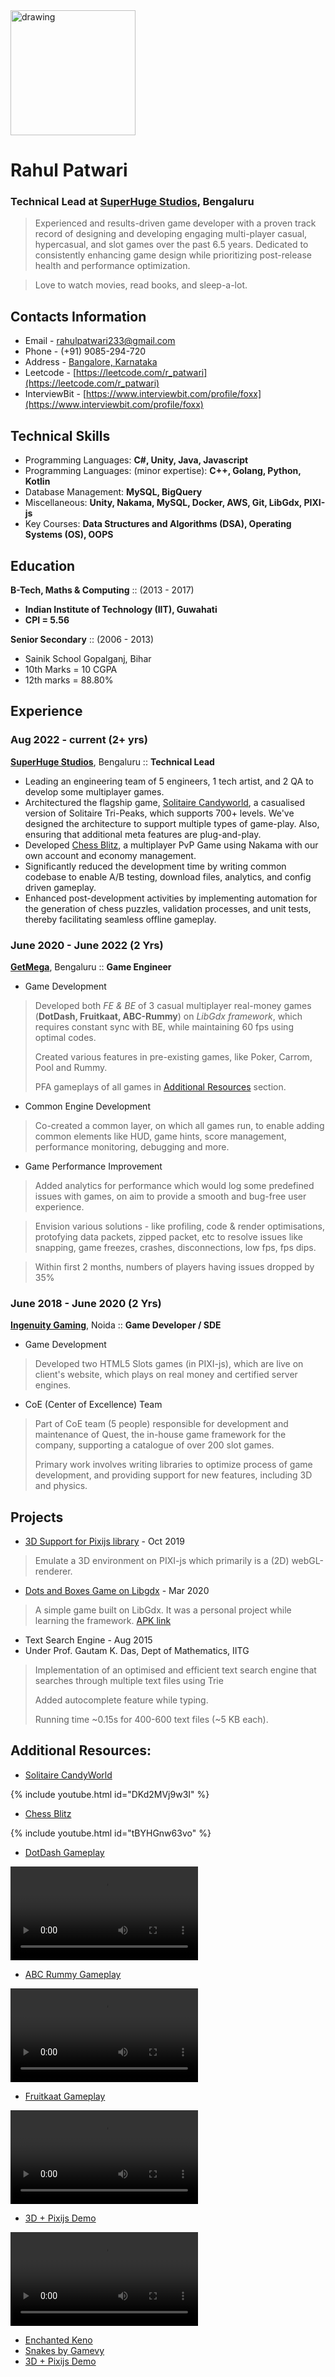 <!-- <img src="https://user-images.githubusercontent.com/13629939/174485364-4922f3a3-1f6d-43c8-a2c9-df814eb99ddd.JPG" alt="drawing" width="200"/> -->
<img src="https://user-images.githubusercontent.com/13629939/174499471-be11d934-8569-4c64-88ab-85a3f85ff1a7.jpg" alt="drawing" width="200"/>

# Rahul Patwari
### Technical Lead at [SuperHuge Studios](https://superhugestudios.com/), Bengaluru

> Experienced and results-driven game developer with a proven track record of designing and developing engaging multi-player casual, hypercasual, and slot games over the past 6.5 years. Dedicated to consistently enhancing game design while prioritizing post-release health and performance optimization.

> Love to watch movies, read books, and sleep-a-lot.

## Contacts Information

- Email - rahulpatwari233@gmail.com
- Phone - (+91) 9085-294-720
- Address - [Bangalore, Karnataka](https://maps.app.goo.gl/XF6nFxtmXz8E49Zh9)
- Leetcode - [https://leetcode.com/r_patwari](https://leetcode.com/r_patwari)
- InterviewBit - [https://www.interviewbit.com/profile/foxx](https://www.interviewbit.com/profile/foxx)


## Technical Skills

- Programming Languages: **C#, Unity, Java, Javascript**
- Programming Languages: (minor expertise): **C++, Golang, Python, Kotlin**
- Database Management: **MySQL, BigQuery**
- Miscellaneous: **Unity, Nakama, MySQL, Docker, AWS, Git, LibGdx, PIXI-js**
- Key Courses: **Data Structures and Algorithms (DSA), Operating Systems (OS), OOPS**


## Education
**B-Tech, Maths & Computing**  :: (2013 - 2017)

- **Indian Institute of Technology (IIT), Guwahati**
- **CPI = 5.56**

**Senior Secondary**  :: (2006 - 2013)

- Sainik School Gopalganj, Bihar
- 10th Marks = 10 CGPA
- 12th marks = 88.80%


## Experience

### Aug 2022 - current (2+ yrs)
**[SuperHuge Studios](https://superhugestudios.com/)**, Bengaluru :: **Technical Lead**
- Leading an engineering team of 5 engineers, 1 tech artist, and 2 QA to develop some multiplayer games.
- Architectured the flagship game, [Solitaire Candyworld](https://www.youtube.com/watch?v=0ej0CxHePlY), a casualised version of Solitaire Tri-Peaks, which supports 700+ levels. We've designed the architecture to support multiple types of game-play. Also, ensuring that additional meta features are plug-and-play.
- Developed [Chess Blitz](https://www.youtube.com/shorts/tBYHGnw63vo), a multiplayer PvP Game using Nakama with our own account and economy management.
- Significantly reduced the development time by writing common codebase to enable A/B testing, download files, analytics, and config driven gameplay.
- Enhanced post-development activities by implementing automation for the generation of chess puzzles, validation processes, and unit tests, thereby facilitating seamless offline gameplay.

### June 2020 - June 2022 (2 Yrs)
**[GetMega](https://www.getmega.com/)**, Bengaluru :: **Game Engineer**

- Game Development
> Developed both *FE & BE* of 3 casual multiplayer real-money games (**DotDash, Fruitkaat, ABC-Rummy**) on *LibGdx framework*, which requires constant sync with BE, while maintaining 60 fps using optimal codes. 
> 
> Created various features in pre-existing games, like Poker, Carrom, Pool and Rummy.
> 
> PFA gameplays of all games in [Additional Resources](#additional-resources) section. 

- Common Engine Development
> Co-created a common layer, on which all games run, to enable adding common elements like HUD, game hints, score management, performance monitoring, debugging and more.

- Game Performance Improvement
> Added analytics for performance which would log some predefined issues with games, on aim to provide a smooth and bug-free user experience.

> Envision various solutions - like profiling, code & render optimisations, protofying data packets, zipped packet, etc to resolve issues like snapping, game freezes, crashes, disconnections, low fps, fps dips.

> Within first 2 months, numbers of players having issues dropped by 35%

### June 2018 - June 2020 (2 Yrs)
**[Ingenuity Gaming](https://www.ingenuitygaming.com/)**, Noida :: **Game Developer / SDE**

- Game Development
> Developed two HTML5 Slots games (in PIXI-js), which are live on client's website, which plays on real money and certified server engines.

- CoE (Center of Excellence) Team
> Part of CoE team (5 people) responsible for development and maintenance of Quest, the in-house game framework for the company, supporting a catalogue of over 200 slot games.
> 
> Primary work involves writing libraries to optimize process of game development, and providing support for new features, including 3D and physics.


## Projects
- [3D Support for Pixijs library](https://patwari.github.io/threejs-within-pixijs/) - Oct 2019
> Emulate a 3D environment on PIXI-js which primarily is a (2D) webGL-renderer.

- [Dots and Boxes Game on Libgdx](https://github.com/patwari/DotAndBoxes) - Mar 2020
> A simple game built on LibGdx. It was a personal project while learning the framework. [APK link](https://github.com/patwari/DotAndBoxes/raw/master/app/release/monoloco.apk)

- Text Search Engine - Aug 2015
- Under Prof. Gautam K. Das, Dept of Mathematics, IITG
> Implementation of an optimised and efficient text search engine that searches through multiple text files using Trie
> 
> Added autocomplete feature while typing.
> 
> Running time ~0.15s for 400-600 text files (~5 KB each).


## Additional Resources:

- [Solitaire CandyWorld](https://www.youtube.com/watch?v=0ej0CxHePlY)

{% include youtube.html id="DKd2MVj9w3I" %}

- [Chess Blitz](https://www.youtube.com/shorts/tBYHGnw63vo)

{% include youtube.html id="tBYHGnw63vo" %}

- [DotDash Gameplay](https://user-images.githubusercontent.com/13629939/174492087-ab444bd1-80da-4038-ae93-b73a07c14ad5.mp4
)

<video src="https://user-images.githubusercontent.com/13629939/174492087-ab444bd1-80da-4038-ae93-b73a07c14ad5.mp4" controls="controls" style="max-width: 730px;">
</video>

<!-- https://user-images.githubusercontent.com/13629939/174492087-ab444bd1-80da-4038-ae93-b73a07c14ad5.mp4 -->

- [ABC Rummy Gameplay](https://user-images.githubusercontent.com/13629939/174494211-a02a4b1e-aeb1-484f-8fb9-6f4aaefde3f7.mp4
)

<video src="https://user-images.githubusercontent.com/13629939/174494211-a02a4b1e-aeb1-484f-8fb9-6f4aaefde3f7.mp4" controls="controls" style="max-width: 730px;">
</video>

<!-- https://user-images.githubusercontent.com/13629939/174494211-a02a4b1e-aeb1-484f-8fb9-6f4aaefde3f7.mp4 -->

- [Fruitkaat Gameplay](https://user-images.githubusercontent.com/13629939/174496902-73dbf280-b4a3-40e6-a3da-96f7649d11d7.mp4
)

<video src="https://user-images.githubusercontent.com/13629939/174496902-73dbf280-b4a3-40e6-a3da-96f7649d11d7.mp4" controls="controls" style="max-width: 730px;">
</video>

<!-- https://user-images.githubusercontent.com/13629939/174496902-73dbf280-b4a3-40e6-a3da-96f7649d11d7.mp4
 -->

- [3D + Pixijs Demo](https://user-images.githubusercontent.com/13629939/174497306-c70150f9-699e-4c37-9f33-f6c7dd04f9e6.mp4
)

<video src="https://user-images.githubusercontent.com/13629939/174497306-c70150f9-699e-4c37-9f33-f6c7dd04f9e6.mp4" controls="controls" style="max-width: 730px;">
</video>

<!-- https://user-images.githubusercontent.com/13629939/174497306-c70150f9-699e-4c37-9f33-f6c7dd04f9e6.mp4 -->


- [Enchanted Keno](http://playgvg.com/single/84)
- [Snakes by Gamevy](https://www.bestnewbingosites.co.uk/slot-articles/snake/)
- [3D + Pixijs Demo](https://patwari.github.io/threejs-within-pixijs/)
